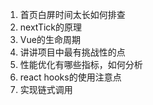 1. 首页白屏时间太长如何排查
2. nextTick的原理
3. Vue的生命周期
4. 讲讲项目中最有挑战性的点
5. 性能优化有哪些指标，如何分析
6. react hooks的使用注意点
7. 实现链式调用